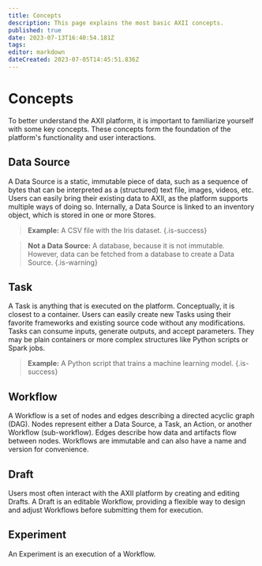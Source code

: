 ```yaml
---
title: Concepts
description: This page explains the most basic AXII concepts.
published: true
date: 2023-07-13T16:40:54.181Z
tags: 
editor: markdown
dateCreated: 2023-07-05T14:45:51.836Z
---
```


# Concepts
To better understand the AXII platform, it is important to familiarize yourself with some key concepts. These concepts form the foundation of the platform's functionality and user interactions.

## Data Source

A Data Source is a static, immutable piece of data, such as a sequence of bytes that can be interpreted as a (structured) text file, images, videos, etc. Users can easily bring their existing data to AXII, as the platform supports multiple ways of doing so. Internally, a Data Source is linked to an inventory object, which is stored in one or more Stores.

> **Example:** A CSV file with the Iris dataset.
{.is-success}

> **Not a Data Source:** A database, because it is not immutable. However, data can be fetched from a database to create a Data Source.
{.is-warning}

## Task

A Task is anything that is executed on the platform. Conceptually, it is closest to a container. Users can easily create new Tasks using their favorite frameworks and existing source code without any modifications. Tasks can consume inputs, generate outputs, and accept parameters. They may be plain containers or more complex structures like Python scripts or Spark jobs.

> **Example:** A Python script that trains a machine learning model.
{.is-success}

## Workflow

A Workflow is a set of nodes and edges describing a directed acyclic graph (DAG). Nodes represent either a Data Source, a Task, an Action, or another Workflow (sub-workflow). Edges describe how data and artifacts flow between nodes. Workflows are immutable and can also have a name and version for convenience.

## Draft

Users most often interact with the AXII platform by creating and editing Drafts. A Draft is an editable Workflow, providing a flexible way to design and adjust Workflows before submitting them for execution.

## Experiment

An Experiment is an execution of a Workflow.